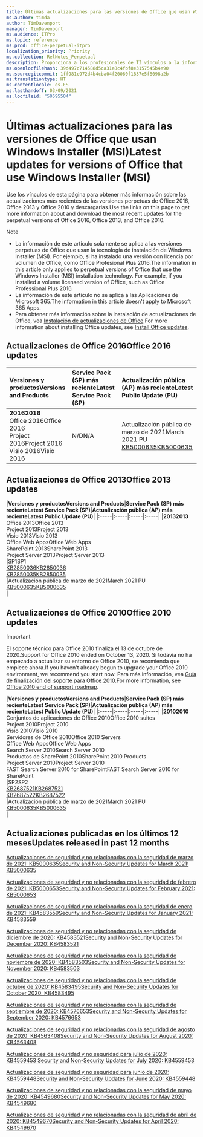 ```yaml
---
title: Últimas actualizaciones para las versiones de Office que usan Windows Installer (MSI)
ms.author: timda
author: TimDavenport
manager: TimDavenport
ms.audience: ITPro
ms.topic: reference
ms.prod: office-perpetual-itpro
localization_priority: Priority
ms.collection: RelNotes_Perpetual
description: Proporciona a los profesionales de TI vínculos a la información de las últimas actualizaciones de las versiones perpetuas de Office 2016, Office 2013 y Office 2010.
ms.openlocfilehash: 39d497c714588d5ca31e8c4fbf8e3157545b4e90
ms.sourcegitcommit: 1ff981c972d4b4cba04f20060f1837e5f8098a2b
ms.translationtype: HT
ms.contentlocale: es-ES
ms.lasthandoff: 03/09/2021
ms.locfileid: "50595504"
---
```

# <a name="latest-updates-for-versions-of-office-that-use-windows-installer-msi"></a><span data-ttu-id="ec981-103">Últimas actualizaciones para las versiones de Office que usan Windows Installer (MSI)</span><span class="sxs-lookup"><span data-stu-id="ec981-103">Latest updates for versions of Office that use Windows Installer (MSI)</span></span>

<span data-ttu-id="ec981-104">Use los vínculos de esta página para obtener más información sobre las actualizaciones más recientes de las versiones perpetuas de Office 2016, Office 2013 y Office 2010 y descargarlas.</span><span class="sxs-lookup"><span data-stu-id="ec981-104">Use the links on this page to get more information about and download the most recent updates for the perpetual versions of Office 2016, Office 2013, and Office 2010.</span></span>
  
 
> [!NOTE]
> - <span data-ttu-id="ec981-p101">La información de este artículo solamente se aplica a las versiones perpetuas de Office que usan la tecnología de instalación de Windows Installer (MSI). Por ejemplo, si ha instalado una versión con licencia por volumen de Office, como Office Profesional Plus 2016.</span><span class="sxs-lookup"><span data-stu-id="ec981-p101">The information in this article only applies to perpetual versions of Office that use the Windows Installer (MSI) installation technology. For example, if you installed a volume licensed version of Office, such as Office Professional Plus 2016.</span></span>
> - <span data-ttu-id="ec981-107">La información de este artículo no se aplica a las Aplicaciones de Microsoft 365.</span><span class="sxs-lookup"><span data-stu-id="ec981-107">The information in this article doesn't apply to Microsoft 365 Apps.</span></span>
> - <span data-ttu-id="ec981-108">Para obtener más información sobre la instalación de actualizaciones de Office, vea [Instalación de actualizaciones de Office](https://support.office.com/article/2ab296f3-7f03-43a2-8e50-46de917611c5).</span><span class="sxs-lookup"><span data-stu-id="ec981-108">For more information about installing Office updates, see [Install Office updates](https://support.office.com/article/2ab296f3-7f03-43a2-8e50-46de917611c5).</span></span> 


## <a name="office-2016-updates"></a><span data-ttu-id="ec981-109">Actualizaciones de Office 2016</span><span class="sxs-lookup"><span data-stu-id="ec981-109">Office 2016 updates</span></span>

|<span data-ttu-id="ec981-110">**Versiones y productos**</span><span class="sxs-lookup"><span data-stu-id="ec981-110">**Versions and Products**</span></span>|<span data-ttu-id="ec981-111">**Service Pack (SP) más reciente**</span><span class="sxs-lookup"><span data-stu-id="ec981-111">**Latest Service Pack (SP)**</span></span>|<span data-ttu-id="ec981-112">**Actualización pública (AP) más reciente**</span><span class="sxs-lookup"><span data-stu-id="ec981-112">**Latest Public Update (PU)**</span></span>|
|:-----|:-----|:-----|
|<span data-ttu-id="ec981-113">**2016**</span><span class="sxs-lookup"><span data-stu-id="ec981-113">**2016**</span></span> <br/> <span data-ttu-id="ec981-114">Office 2016</span><span class="sxs-lookup"><span data-stu-id="ec981-114">Office 2016</span></span>  <br/> <span data-ttu-id="ec981-115">Project 2016</span><span class="sxs-lookup"><span data-stu-id="ec981-115">Project 2016</span></span>  <br/> <span data-ttu-id="ec981-116">Visio 2016</span><span class="sxs-lookup"><span data-stu-id="ec981-116">Visio 2016</span></span>  <br/> |<span data-ttu-id="ec981-117">N/D</span><span class="sxs-lookup"><span data-stu-id="ec981-117">N/A</span></span>  <br/> |<span data-ttu-id="ec981-118">Actualización pública de marzo de 2021</span><span class="sxs-lookup"><span data-stu-id="ec981-118">March 2021 PU</span></span>  <br/> [<span data-ttu-id="ec981-119">KB5000635</span><span class="sxs-lookup"><span data-stu-id="ec981-119">KB5000635</span></span>](https://support.microsoft.com/help/5000635) <br/> |
   
## <a name="office-2013-updates"></a><span data-ttu-id="ec981-120">Actualizaciones de Office 2013</span><span class="sxs-lookup"><span data-stu-id="ec981-120">Office 2013 updates</span></span>

|<span data-ttu-id="ec981-121">**Versiones y productos**</span><span class="sxs-lookup"><span data-stu-id="ec981-121">**Versions and Products**</span></span>|<span data-ttu-id="ec981-122">**Service Pack (SP) más reciente**</span><span class="sxs-lookup"><span data-stu-id="ec981-122">**Latest Service Pack (SP)**</span></span>|<span data-ttu-id="ec981-123">**Actualización pública (AP) más reciente**</span><span class="sxs-lookup"><span data-stu-id="ec981-123">**Latest Public Update (PU)**</span></span>|
|:-----|:-----|:-----|:-----|
|<span data-ttu-id="ec981-124">**2013**</span><span class="sxs-lookup"><span data-stu-id="ec981-124">**2013**</span></span> <br/> <span data-ttu-id="ec981-125">Office 2013</span><span class="sxs-lookup"><span data-stu-id="ec981-125">Office 2013</span></span>  <br/> <span data-ttu-id="ec981-126">Project 2013</span><span class="sxs-lookup"><span data-stu-id="ec981-126">Project 2013</span></span>  <br/> <span data-ttu-id="ec981-127">Visio 2013</span><span class="sxs-lookup"><span data-stu-id="ec981-127">Visio 2013</span></span>  <br/> <span data-ttu-id="ec981-128">Office Web Apps</span><span class="sxs-lookup"><span data-stu-id="ec981-128">Office Web Apps</span></span>  <br/> <span data-ttu-id="ec981-129">SharePoint 2013</span><span class="sxs-lookup"><span data-stu-id="ec981-129">SharePoint 2013</span></span>  <br/> <span data-ttu-id="ec981-130">Project Server 2013</span><span class="sxs-lookup"><span data-stu-id="ec981-130">Project Server 2013</span></span>  <br/> |<span data-ttu-id="ec981-131">SP1</span><span class="sxs-lookup"><span data-stu-id="ec981-131">SP1</span></span> <br/> [<span data-ttu-id="ec981-132">KB2850036</span><span class="sxs-lookup"><span data-stu-id="ec981-132">KB2850036</span></span>](https://support.microsoft.com/kb/2850036) <br/>[<span data-ttu-id="ec981-133">KB2850035</span><span class="sxs-lookup"><span data-stu-id="ec981-133">KB2850035</span></span>](https://support.microsoft.com/kb/2850035) <br/> |<span data-ttu-id="ec981-134">Actualización pública de marzo de 2021</span><span class="sxs-lookup"><span data-stu-id="ec981-134">March 2021 PU</span></span>  <br/> [<span data-ttu-id="ec981-135">KB5000635</span><span class="sxs-lookup"><span data-stu-id="ec981-135">KB5000635</span></span>](https://support.microsoft.com/help/5000635) <br/> |
   
## <a name="office-2010-updates"></a><span data-ttu-id="ec981-136">Actualizaciones de Office 2010</span><span class="sxs-lookup"><span data-stu-id="ec981-136">Office 2010 updates</span></span>
> [!IMPORTANT]
> <span data-ttu-id="ec981-137">El soporte técnico para Office 2010 finaliza el 13 de octubre de 2020.</span><span class="sxs-lookup"><span data-stu-id="ec981-137">Support for Office 2010 ended on October 13, 2020.</span></span> <span data-ttu-id="ec981-138">Si todavía no ha empezado a actualizar su entorno de Office 2010, se recomienda que empiece ahora.</span><span class="sxs-lookup"><span data-stu-id="ec981-138">If you haven't already begun to upgrade your Office 2010 environment, we recommend you start now.</span></span> <span data-ttu-id="ec981-139">Para más información, vea [Guía de finalización del soporte para Office 2010](https://docs.microsoft.com/DeployOffice/office-2010-end-support-roadmap).</span><span class="sxs-lookup"><span data-stu-id="ec981-139">For more information, see [Office 2010 end of support roadmap](https://docs.microsoft.com/DeployOffice/office-2010-end-support-roadmap).</span></span> 

|<span data-ttu-id="ec981-140">**Versiones y productos**</span><span class="sxs-lookup"><span data-stu-id="ec981-140">**Versions and Products**</span></span>|<span data-ttu-id="ec981-141">**Service Pack (SP) más reciente**</span><span class="sxs-lookup"><span data-stu-id="ec981-141">**Latest Service Pack (SP)**</span></span>|<span data-ttu-id="ec981-142">**Actualización pública (AP) más reciente**</span><span class="sxs-lookup"><span data-stu-id="ec981-142">**Latest Public Update (PU)**</span></span>|
|:-----|:-----|:-----|:-----|
|<span data-ttu-id="ec981-143">**2010**</span><span class="sxs-lookup"><span data-stu-id="ec981-143">**2010**</span></span> <br/> <span data-ttu-id="ec981-144">Conjuntos de aplicaciones de Office 2010</span><span class="sxs-lookup"><span data-stu-id="ec981-144">Office 2010 suites</span></span>  <br/> <span data-ttu-id="ec981-145">Project 2010</span><span class="sxs-lookup"><span data-stu-id="ec981-145">Project 2010</span></span>  <br/> <span data-ttu-id="ec981-146">Visio 2010</span><span class="sxs-lookup"><span data-stu-id="ec981-146">Visio 2010</span></span>  <br/> <span data-ttu-id="ec981-147">Servidores de Office 2010</span><span class="sxs-lookup"><span data-stu-id="ec981-147">Office 2010 Servers</span></span>  <br/> <span data-ttu-id="ec981-148">Office Web Apps</span><span class="sxs-lookup"><span data-stu-id="ec981-148">Office Web Apps</span></span>  <br/> <span data-ttu-id="ec981-149">Search Server 2010</span><span class="sxs-lookup"><span data-stu-id="ec981-149">Search Server 2010</span></span>  <br/> <span data-ttu-id="ec981-150">Productos de SharePoint 2010</span><span class="sxs-lookup"><span data-stu-id="ec981-150">SharePoint 2010 Products</span></span>  <br/> <span data-ttu-id="ec981-151">Project Server 2010</span><span class="sxs-lookup"><span data-stu-id="ec981-151">Project Server 2010</span></span>  <br/> <span data-ttu-id="ec981-152">FAST Search Server 2010 for SharePoint</span><span class="sxs-lookup"><span data-stu-id="ec981-152">FAST Search Server 2010 for SharePoint</span></span>  <br/> |<span data-ttu-id="ec981-153">SP2</span><span class="sxs-lookup"><span data-stu-id="ec981-153">SP2</span></span> <br/>[<span data-ttu-id="ec981-154">KB2687521</span><span class="sxs-lookup"><span data-stu-id="ec981-154">KB2687521</span></span>](https://support.microsoft.com/kb/2687521) <br/> [<span data-ttu-id="ec981-155">KB2687522</span><span class="sxs-lookup"><span data-stu-id="ec981-155">KB2687522</span></span>](https://support.microsoft.com/kb/2687522) <br/> |<span data-ttu-id="ec981-156">Actualización pública de marzo de 2021</span><span class="sxs-lookup"><span data-stu-id="ec981-156">March 2021 PU</span></span>  <br/> [<span data-ttu-id="ec981-157">KB5000635</span><span class="sxs-lookup"><span data-stu-id="ec981-157">KB5000635</span></span>](https://support.microsoft.com/help/5000635) <br/> |
   

   
## <a name="updates-released-in-past-12-months"></a><span data-ttu-id="ec981-158">Actualizaciones publicadas en los últimos 12 meses</span><span class="sxs-lookup"><span data-stu-id="ec981-158">Updates released in past 12 months</span></span>

[<span data-ttu-id="ec981-159">Actualizaciones de seguridad y no relacionadas con la seguridad de marzo de 2021: KB5000635</span><span class="sxs-lookup"><span data-stu-id="ec981-159">Security and Non-Security Updates for March 2021: KB5000635</span></span>](https://support.microsoft.com/help/5000635)

[<span data-ttu-id="ec981-160">Actualizaciones de seguridad y no relacionadas con la seguridad de febrero de 2021: KB5000653</span><span class="sxs-lookup"><span data-stu-id="ec981-160">Security and Non-Security Updates for February 2021: KB5000653</span></span>](https://support.microsoft.com/help/5000653)

[<span data-ttu-id="ec981-161">Actualizaciones de seguridad y no relacionadas con la seguridad de enero de 2021: KB4583559</span><span class="sxs-lookup"><span data-stu-id="ec981-161">Security and Non-Security Updates for January 2021: KB4583559</span></span>](https://support.microsoft.com/help/4583559)

[<span data-ttu-id="ec981-162">Actualizaciones de seguridad y no relacionadas con la seguridad de diciembre de 2020: KB4583521</span><span class="sxs-lookup"><span data-stu-id="ec981-162">Security and Non-Security Updates for December 2020: KB4583521</span></span>](https://support.microsoft.com/help/4583521)

[<span data-ttu-id="ec981-163">Actualizaciones de seguridad y no relacionadas con la seguridad de noviembre de 2020: KB4583503</span><span class="sxs-lookup"><span data-stu-id="ec981-163">Security and Non-Security Updates for November 2020: KB4583503</span></span>](https://support.microsoft.com/help/4583503)

[<span data-ttu-id="ec981-164">Actualizaciones de seguridad y no relacionadas con la seguridad de octubre de 2020: KB4583495</span><span class="sxs-lookup"><span data-stu-id="ec981-164">Security and Non-Security Updates for October 2020: KB4583495</span></span>](https://support.microsoft.com/help/4583495)

[<span data-ttu-id="ec981-165">Actualizaciones de seguridad y no relacionadas con la seguridad de septiembre de 2020: KB4576653</span><span class="sxs-lookup"><span data-stu-id="ec981-165">Security and Non-Security Updates for September 2020: KB4576653</span></span>](https://support.microsoft.com/help/4576653)

[<span data-ttu-id="ec981-166">Actualizaciones de seguridad y no relacionadas con la seguridad de agosto de 2020: KB4563408</span><span class="sxs-lookup"><span data-stu-id="ec981-166">Security and Non-Security Updates for August 2020: KB4563408</span></span>](https://support.microsoft.com/help/4563408)

[<span data-ttu-id="ec981-167"> Actualizaciones de seguridad y no seguridad para julio de 2020: KB4559453 </span><span class="sxs-lookup"><span data-stu-id="ec981-167">Security and Non-Security Updates for July 2020: KB4559453</span></span>](https://support.microsoft.com/help/4559453)

[<span data-ttu-id="ec981-168">Actualizaciones de seguridad y no seguridad para junio de 2020: KB4559448</span><span class="sxs-lookup"><span data-stu-id="ec981-168">Security and Non-Security Updates for June 2020: KB4559448</span></span>](https://support.microsoft.com/help/4559448)

[<span data-ttu-id="ec981-169">Actualizaciones de seguridad y no relacionadas con la seguridad de mayo de 2020: KB4549680</span><span class="sxs-lookup"><span data-stu-id="ec981-169">Security and Non-Security Updates for May 2020: KB4549680</span></span>](https://support.microsoft.com/help/4549680)

[<span data-ttu-id="ec981-170">Actualizaciones de seguridad y no relacionadas con la seguridad de abril de 2020: KB4549670</span><span class="sxs-lookup"><span data-stu-id="ec981-170">Security and Non-Security Updates for April 2020: KB4549670</span></span>](https://support.microsoft.com/help/4549670)







 




</br>